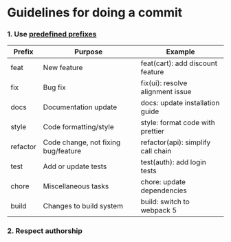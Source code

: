 # Guidelines for doing a commit

### 1. Use [predefined prefixes](https://www.conventionalcommits.org/en/v1.0.0/)

| Prefix   | Purpose                             | Example                              |
|----------|-------------------------------------|--------------------------------------|
| feat     | New feature                         | feat(cart): add discount feature     |
| fix      | Bug fix                             | fix(ui): resolve alignment issue     |
| docs     | Documentation update                | docs: update installation guide      |
| style    | Code formatting/style               | style: format code with prettier     |
| refactor | Code change, not fixing bug/feature | refactor(api): simplify call chain   |
| test     | Add or update tests                 | test(auth): add login tests          |
| chore    | Miscellaneous tasks                 | chore: update dependencies           |
| build    | Changes to build system             | build: switch to webpack 5           |

### 2. Respect authorship
